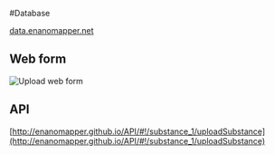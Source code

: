 #Database

[data.enanomapper.net](http://data.enanomapper.net)

## Web form 

![Upload web form](images/upload_menu.png "Data upload")


## API

[http://enanomapper.github.io/API/#!/substance_1/uploadSubstance](http://enanomapper.github.io/API/#!/substance_1/uploadSubstance)
